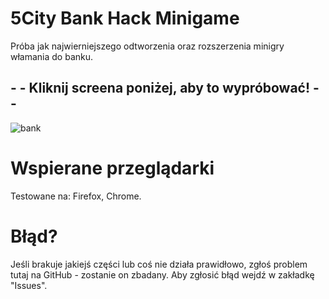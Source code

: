 # 5City Bank Hack Minigame

Próba jak najwierniejszego odtworzenia oraz rozszerzenia minigry włamania do banku.

## - - Kliknij screena poniżej, aby to wypróbować! - - 

![bank](https://user-images.githubusercontent.com/90990679/140612277-ef2d8312-091e-46b7-8acb-870de6c832f4.png)



# Wspierane przeglądarki
Testowane na: Firefox, Chrome.

# Błąd?
Jeśli brakuje jakiejś części lub coś nie działa prawidłowo, zgłoś problem tutaj na GitHub - zostanie on zbadany.
Aby zgłosić błąd wejdź w zakładkę "Issues".
